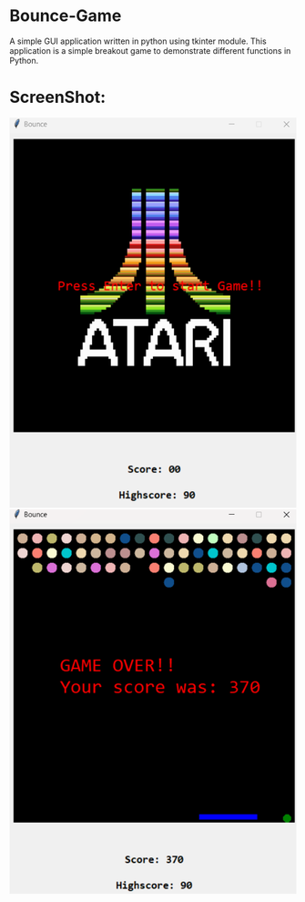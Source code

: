 # Bounce-Game
A simple GUI application written in python using tkinter module. This application is a simple breakout game to demonstrate different functions in Python.

# ScreenShot:
![Alt text](images/StartScreen.png?raw=true "Optional Title")
![Alt text](images/Gameplay.png?raw=true "Optional Title")
